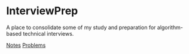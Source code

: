 # InterviewPrep

A place to consolidate some of my study and preparation for algorithm-based technical interviews. 

[Notes](https://github.com/eander01/InterviewPrep/tree/main/Notes)
[Problems](https://github.com/eander01/InterviewPrep/tree/main/Problems)
